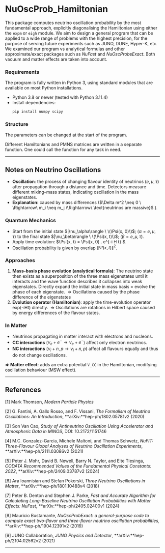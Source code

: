 # NuOscProb_Hamiltonian

This package computes neutrino oscillation probability by the most fundamental approach, explicitly diagonalising the Hamiltonian using either the `expm` or `eigh` module. We aim to design a general program that can be applied to a wide range of problems with the highest precision, for the purpose of serving future experiments such as JUNO, DUNE, Hyper-K, etc. We examined our program vs analytical formulas and other approximate/exact packages such as *NuFast* and *NuOscProbsExact*. Both vacuum and matter effects are taken into account.

### Requirements
The program is fully written in Python 3, using standard modules that are available on most Python installations.
- Python 3.8 or newer (tested with Python 3.11.4)
- Install dependencies:
  ```bash
  pip install numpy scipy 

### Structure
The parameters can be changed at the start of the program.

Different Hamiltonians and PMNS matrices are written in a separate function. One could call the function for any task in need.

---

## Notes on Neutrino Oscillations

* **Oscillation**: the process of changing flavour identity of neutrinos ($e, \mu, \tau$) after propagation through a distance and time. Detectors measure different mixing–mass states, indicating oscillation in the mass eigenstates.
* **Explanation**: caused by mass differences ($\Delta m^2 \neq 0 \ \Rightarrow\ m_i \neq m_j \\Rightarrow\ \text{neutrinos are massive}$
).

### Quantum Mechanics 

* Start from the initial state $|\nu_\alpha\rangle \ \(\Psi(x, 0)\)$;  $(\alpha = e, \mu, \tau)$ to the final state $|\nu_\beta\rangle \ \(\Psi(x, t)\)$; $(\beta = e, \mu, \tau)$.
* Apply time evolution: $\Psi(x, t) = \Psi(x, 0) \. e^{-i H t}  $.
* Oscillation probability is given by overlap $\| \Psi(x, t) \|^2$.

### Approaches

1. **Mass-basis phase evolution (analytical formula)**: The neutrino state then exists as a superposition of the three mass eigenstates until it interacts and the wave function describes it collapses into weak eigenstates. Directly expand the initial state in mass basis = evolve the phase of each eigenstate. $\ \Rightarrow$ Oscillations caused by the phase difference of the eigenstates
2. **Evolution operator (Hamiltonian)**: apply the time-evolution operator exp(-iHt) directly. $\ \Rightarrow$ Oscillations are rotations in Hilbert space caused by energy differences of the flavour states.

### In Matter

* Neutrinos propagating in matter interact with electrons and nucleons.
* **CC interactions** ($\nu_e + e^- \to \nu_e + e^-$) affect only electron neutrinos.
* **NC interactions** ($\nu_i + n,p \to \nu_i + n,p$) affect all flavours equally and thus do not change oscillations.

**$\Rightarrow$ Matter effect**: adds an extra potential `V_CC` in the Hamiltonian, modifying oscillation behaviour (MSW effect).

---

## References

\[1] Mark Thomson, *Modern Particle Physics*

\[2] G. Fantini, A. Gallo Rosso, and F. Vissani, *The Formalism of Neutrino Oscillations: An Introduction*, \*\*arXiv:\*\*hep-ph/1802.05781v2 (2020)

\[3] Son Van Cao, *Study of Antineutrino Oscillation Using Accelerator and Atmospheric Data in MINOS*, DOI: 10.2172/1151746

\[4] M.C. Gonzalez-Garcia, Michele Maltoni, and Thomas Schwetz, *NuFIT: Three-Flavour Global Analyses of Neutrino Oscillation Experiments*, \*\*arXiv:\*\*hep-ph/2111.03086v2 (2021)

\[5] Peter J. Mohr, David B. Newell, Barry N. Taylor, and Eite Tiesinga, *CODATA Recommended Values of the Fundamental Physical Constants: 2022*, \*\*arXiv:\*\*hep-ph/2409.03787v2 (2024)

\[6] Ara Ioannisian and Stefan Pokorski, *Three Neutrino Oscillations in Matter*, \*\*arXiv:\*\*hep-ph/1801.10488v4 (2018)

\[7] Peter B. Denton and Stephen J. Parke, *Fast and Accurate Algorithm for Calculating Long-Baseline Neutrino Oscillation Probabilities with Matter Effects: NuFast*, \*\*arXiv:\*\*hep-ph/2405.02400v1 (2024)

\[8] Mauricio Bustamante, *NuOscProbExact: a general-purpose code to compute exact two-flavor and three-flavor neutrino oscillation probabilities*, \*\*arXiv:\*\*hep-ph/1904.12391v2 (2019)

\[9] JUNO Collaboration, *JUNO Physics and Detector*, \*\*arXiv:\*\*hep-ph/2104.02562v2 (2021)

---
